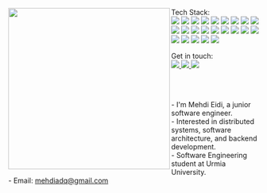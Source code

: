 <p>
   <img width=325 align="left" src="https://github-readme-stats.vercel.app/api/top-langs/?username=MehdiEidi&title_color=61dafb&text_color=ffffff&icon_color=61dafb&bg_color=20232a&langs_count=10&layout=compact&border_color=61dafb&hide_border=true&exclude_repo=museum-management-system&hide=Batchfile,html,css" />

   <p>
      Tech Stack:<br/>
      <img src="https://img.shields.io/badge/-Go-29BEB0?style=flat-square&logo=Go&logoColor=white"/>
      <img src="https://img.shields.io/badge/-Linux-f0db4f?style=flat-square&logo=Linux&logoColor=black"/>
      <img src="https://img.shields.io/badge/-Debian-A80030?style=flat-square&logo=Debian&logoColor=white"/>
      <img src="https://img.shields.io/badge/-vscode-23A9F2?style=flat-square&logo=Visual%20Studio%20Code&logoColor=white"/>
      <img src="https://img.shields.io/badge/-Docker-1C78C0?style=flat-square&logo=Docker&logoColor=white"/>
      <img src="https://img.shields.io/badge/-Redis-D82C20?style=flat-square&logo=Redis&logoColor=white"/>
      <img src="https://img.shields.io/badge/-PostgreSQL-1C78C0?style=flat-square&logo=Postgresql&logoColor=white"/>
      <img src="https://img.shields.io/badge/-Git-F44D27?style=flat-square&logo=Git&logoColor=white"/>
      <img src="https://img.shields.io/badge/-Github-181717?style=flat-square&logo=GitHub&logoColor=white"/>
      <img src="https://img.shields.io/badge/-Algorithms-1C78C0?style=flat-square&logo=Algorithms&logoColor=white"/>
      <img src="https://img.shields.io/badge/-Data%20Structures-E4405F?style=flat-square&logo=DataStructures&logoColor=white"/>
      <img src="https://img.shields.io/badge/-787574?style=flat-square&logo=C&logoColor=white"/>
      <img src="https://img.shields.io/badge/-Java-f89820?style=flat-square&logo=Java&logoColor=black"/>
      <img src="https://img.shields.io/badge/-Javascript-f0db4f?style=flat-square&logo=Javascript&logoColor=323330"/>
      <img src="https://img.shields.io/badge/-Assembly-E34F26?style=flat-square&logo=Assembly&logoColor=white"/>
      <img src="https://img.shields.io/badge/-VHDL-4C5459?style=flat-square&logo=VHDL&logoColor=white"/>
      <img src="https://img.shields.io/badge/-Arduino-23A9F2?style=flat-square&logo=Arduino&logoColor=white"/>
      <img src="https://img.shields.io/badge/-JSON-4C5459?style=flat-square&logo=JSON&logoColor=white"/>
      <img src="https://img.shields.io/badge/-Insomnia-5849BE?style=flat-square&logo=Insomnia&logoColor=white"/>
      <img src="https://img.shields.io/badge/-NPM-CB3837?style=flat-square&logo=NPM&logoColor=white"/>
      <img src="https://img.shields.io/badge/-MySQL-F29111?style=flat-square&logo=MySQL&logoColor=white"/>
      <img src="https://img.shields.io/badge/-HTML5-E34F26?style=flat-square&logo=HTML5&logoColor=white"/>
      <img src="https://img.shields.io/badge/-CSS3-1572B6?style=flat-square&logo=CSS3&logoColor=white"/> 
   </p>
   
   <p>
      Get in touch:<br/>
      <a href="https://linkedin.com/in/mehdieidi">
         <img src="https://img.shields.io/badge/linkedin-0077B5.svg?style=for-the-badge&logo=linkedin&logoColor=white"/>
      </a>
       <a href="mailto: mehdiadq@gmail.com?subject=[GitHub]">
         <img src="https://img.shields.io/badge/e‑mail-D14836.svg?style=for-the-badge&logo=GMail&logoColor=white"/>
      </a>
      <a href="https://t.me/mehdi_eidi">
         <img src="https://img.shields.io/badge/telegram-1DA1F2.svg?style=for-the-badge&logo=telegram&logoColor=ffffff"/>
      </a>
   </p>
</p>

<br/>
<br/>

<p>
   - I'm Mehdi Eidi, a junior software engineer.<br>
   - Interested in distributed systems, software architecture, and backend development.<br>
   - Software Engineering student at Urmia University.<br>
   - Email: <a href="mailto: mehdiadq@gmail.com">mehdiadq@gmail.com</a>
</p>
